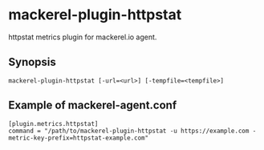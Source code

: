 mackerel-plugin-httpstat
=====================

httpstat metrics plugin for mackerel.io agent.

## Synopsis

```shell
mackerel-plugin-httpstat [-url=<url>] [-tempfile=<tempfile>]
```

## Example of mackerel-agent.conf

```
[plugin.metrics.httpstat]
command = "/path/to/mackerel-plugin-httpstat -u https://example.com -metric-key-prefix=httpstat-example.com"
```
